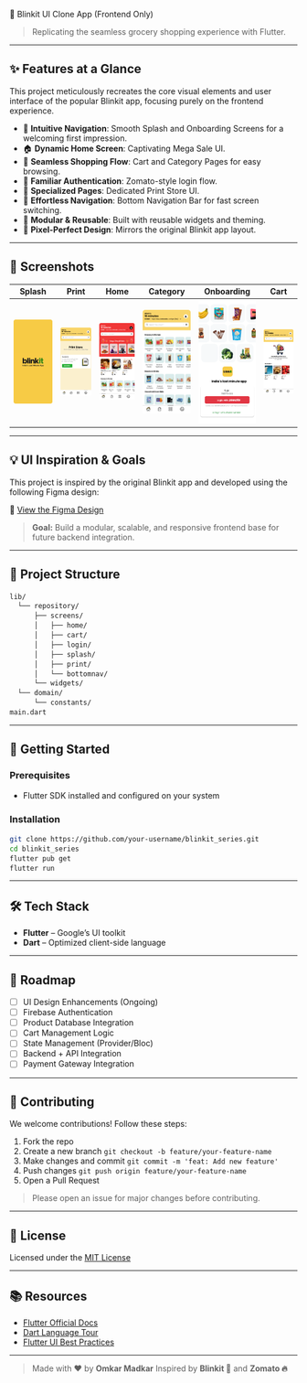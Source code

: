 🚀 Blinkit UI Clone App (Frontend Only)

> Replicating the seamless grocery shopping experience with Flutter.

---

## ✨ Features at a Glance

This project meticulously recreates the core visual elements and user interface of the popular Blinkit app, focusing purely on the frontend experience.

- 📱 **Intuitive Navigation**: Smooth Splash and Onboarding Screens for a welcoming first impression.
- 🏠 **Dynamic Home Screen**: Captivating Mega Sale UI.
- 🛒 **Seamless Shopping Flow**: Cart and Category Pages for easy browsing.
- 🔐 **Familiar Authentication**: Zomato-style login flow.
- 📂 **Specialized Pages**: Dedicated Print Store UI.
- 📌 **Effortless Navigation**: Bottom Navigation Bar for fast screen switching.
- 🎨 **Modular & Reusable**: Built with reusable widgets and theming.
- 📐 **Pixel-Perfect Design**: Mirrors the original Blinkit app layout.

---

## 📸 Screenshots

| Splash | Print | Home | Category | Onboarding | Cart |
|--------|-------|------|----------|------------|------|
| ![Splash](screenssplash.png) | ![Print](screensprint.png) | ![Home](screenshome.png) | ![Category](screenscategory.png) | ![Onboarding](screensonboarding.png) | ![Cart](screenscart.png) |

---

## 💡 UI Inspiration & Goals

This project is inspired by the original Blinkit app and developed using the following Figma design:

🔗 [View the Figma Design](https://www.figma.com/design/TEkJ26SFyAQpba9kHuJozb/Untitled?node-id=6-38&t=GNxrKYCkV9U1iDMt-1)

> **Goal:** Build a modular, scalable, and responsive frontend base for future backend integration.

---

## 📂 Project Structure

```bash
lib/
  └── repository/
      ├── screens/
      │   ├── home/
      │   ├── cart/
      │   ├── login/
      │   ├── splash/
      │   ├── print/
      │   └── bottomnav/
      └── widgets/
  └── domain/
      └── constants/
main.dart
````

---

## 🚀 Getting Started

### Prerequisites

* Flutter SDK installed and configured on your system

### Installation

```bash
git clone https://github.com/your-username/blinkit_series.git
cd blinkit_series
flutter pub get
flutter run
```

---

## 🛠️ Tech Stack

* **Flutter** – Google’s UI toolkit
* **Dart** – Optimized client-side language

---

## 🎯 Roadmap

* [ ] UI Design Enhancements (Ongoing)
* [ ] Firebase Authentication
* [ ] Product Database Integration
* [ ] Cart Management Logic
* [ ] State Management (Provider/Bloc)
* [ ] Backend + API Integration
* [ ] Payment Gateway Integration

---

## 🤝 Contributing

We welcome contributions!
Follow these steps:

1. Fork the repo
2. Create a new branch
   `git checkout -b feature/your-feature-name`
3. Make changes and commit
   `git commit -m 'feat: Add new feature'`
4. Push changes
   `git push origin feature/your-feature-name`
5. Open a Pull Request

> Please open an issue for major changes before contributing.

---

## 📄 License

Licensed under the [MIT License](LICENSE)

---

## 📚 Resources

* [Flutter Official Docs](https://flutter.dev/docs)
* [Dart Language Tour](https://dart.dev/guides/language/language-tour)
* [Flutter UI Best Practices](https://flutter.dev/docs/development/ui)

---

> Made with ❤️ by **Omkar Madkar**
> Inspired by **Blinkit 🥬** and **Zomato 🔥**
